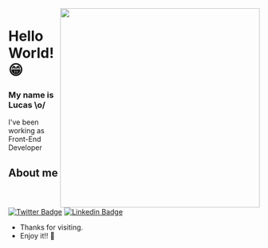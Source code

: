 <img align="right" width="400" height="400" src="https://giphy.com/embed/xT9IgzoKnwFNmISR8I">

# Hello World! 😁

### My name is Lucas \o/
I've been working as Front-End Developer

## About me
[![Twitter Badge](https://img.shields.io/badge/-Twitter-1ca0f1?style=flat-square&labelColor=1ca0f1&logo=twitter&logoColor=white&link=https://twitter.com/lucasgomesdev)](https://twitter.com/lucasgomesdev)
[![Linkedin Badge](https://img.shields.io/badge/-LinkedIn-blue?style=flat-square&logo=Linkedin&logoColor=white&link=https://www.linkedin.com/in/lucasgomesoficial/)](https://www.linkedin.com/in/lucasgomesoficial/)

- Thanks for visiting.
- Enjoy it!! 👋
<!--
**lucasgomesoficial/lucasgomesoficial** is a ✨ _special_ ✨ repository because its `README.md` (this file) appears on your GitHub profile.

Here are some ideas to get you started:

- 🔭 I’m currently working on ...
- 🌱 I’m currently learning ...
- 👯 I’m looking to collaborate on ...
- 🤔 I’m looking for help with ...
- 💬 Ask me about ...
- 📫 How to reach me: ...
- 😄 Pronouns: ...
- ⚡ Fun fact: ...
-->
